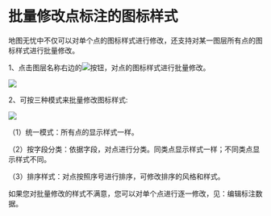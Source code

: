 # 批量修改点标注的图标样式

地图无忧中不仅可以对单个点的图标样式进行修改，还支持对某一图层所有点的图标样式进行批量修改。   

1、点击图层名称右边的![](http://pic.dituwuyou.com/map%2Fpicture%2F%E7%BD%91%E7%82%B9%E6%A0%87%E6%B3%A80.jpg)按钮，对点的图标样式进行批量修改。

![](http://pic.dituwuyou.com/map%2Fpicture%2F%E6%89%B9%E9%87%8F%E4%BF%AE%E6%94%B9%E7%82%B9%E6%A0%87%E6%B3%A8%E7%9A%84%E5%9B%BE%E6%A0%87%E6%A0%B7%E5%BC%8F1.jpg)

2、可按三种模式来批量修改图标样式:

![](http://pic.dituwuyou.com/map%2Fpicture%2F%E6%89%B9%E9%87%8F%E4%BF%AE%E6%94%B9%E7%82%B9%E6%A0%87%E6%B3%A8%E7%9A%84%E5%9B%BE%E6%A0%87%E6%A0%B7%E5%BC%8F2.jpg)

（1）统一模式：所有点的显示样式一样。

（2）按字段分类：依据字段，对点进行分类。同类点显示样式一样；不同类点显示样式不同。

（3）排序样式：对点按照序号进行排序，可修改排序的风格和样式。

如果您对批量修改的样式不满意，您可以对单个点进行逐一修改，见：编辑标注数据。
